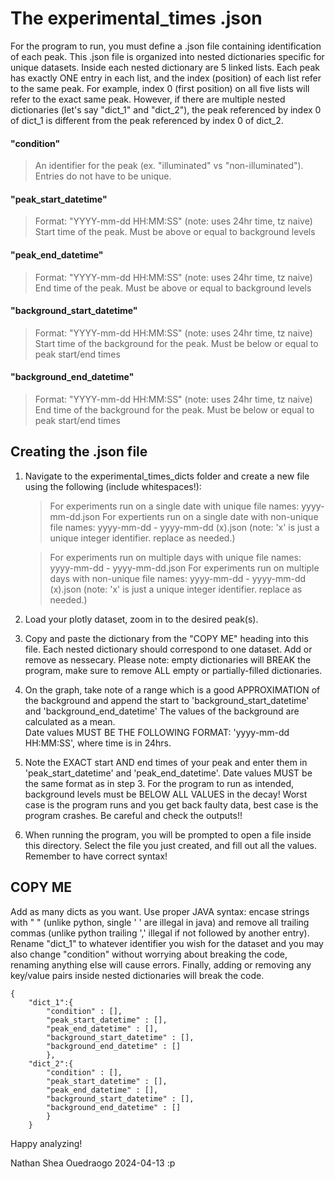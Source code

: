 # The experimental_times .json 
For the program to run, you must define a .json file containing identification of each peak. This .json file is organized into nested dictionaries specific for unique datasets. Inside each nested dictionary are 5 linked lists. Each peak has exactly ONE entry in each list, and the index (position) of each list refer to the same peak. For example, index 0 (first position) on all five lists will refer to the exact same peak. However, if there are multiple nested dictionaries (let's say "dict_1" and "dict_2"), the peak referenced by index 0 of dict_1 is different from the peak referenced by index 0 of dict_2. 

#### "condition"
> An identifier for the peak (ex. "illuminated" vs "non-illuminated").\
> Entries do not have to be unique.

#### "peak_start_datetime"
>Format: "YYYY-mm-dd HH:MM:SS" (note: uses 24hr time, tz naive)\
> Start time of the peak. Must be above or equal to background levels

#### "peak_end_datetime"
>Format: "YYYY-mm-dd HH:MM:SS" (note: uses 24hr time, tz naive)\
> End time of the peak. Must be above or equal to background levels

#### "background_start_datetime"
>Format: "YYYY-mm-dd HH:MM:SS" (note: uses 24hr time, tz naive)\
> Start time of the background for the peak. Must be below or equal to peak start/end times

#### "background_end_datetime"
>Format: "YYYY-mm-dd HH:MM:SS" (note: uses 24hr time, tz naive)\
> End time of the background for the peak. Must be below or equal to peak start/end times

## Creating the .json file 

1. Navigate to the experimental_times_dicts folder and create a new file using the following (include whitespaces!): 

    >For experiments run on a single date with unique file names: 
    >yyyy-mm-dd.json
    >For expertients run on a single date with non-unique file names:
    >yyyy-mm-dd - yyyy-mm-dd (x).json (note: 'x' is just a unique integer identifier. replace as needed.)

    >For experiments run on multiple days with unique file names: 
    >yyyy-mm-dd - yyyy-mm-dd.json
    >For experiments run on multiple days with non-unique file names: 
    >yyyy-mm-dd - yyyy-mm-dd (x).json (note: 'x' is just a unique integer identifier. replace as needed.)
2. Load your plotly dataset, zoom in to the desired peak(s).
3. Copy and paste the dictionary from the "COPY ME" heading into this file. Each nested dictionary should correspond to one dataset. Add or remove as nessecary. Please note: empty dictionaries will BREAK the program, make sure to remove ALL empty or partially-filled dictionaries.

4. On the graph, take note of a range which is a good APPROXIMATION of the background and append the start to
'background_start_datetime' and 'background_end_datetime' The values of the background are calculated as a mean.  
Date values MUST BE THE FOLLOWING FORMAT: 'yyyy-mm-dd HH:MM:SS', where time is in 24hrs.

5. Note the EXACT start AND end times of your peak and enter them in 'peak_start_datetime' and 'peak_end_datetime'. 
Date values MUST be the same format as in step 3. For the program to run as intended, 
background levels must be BELOW ALL VALUES in the decay! Worst case is the program runs and you get back faulty data, best case is the program crashes. Be careful and check the outputs!!

6. When running the program, you will be prompted to open a file inside this directory. Select the file you just created, and fill out all the values. Remember to have correct syntax! 



## COPY ME

Add as many dicts as you want. Use proper JAVA syntax: encase strings with " " (unlike python, single ' ' are illegal in java) and remove all trailing commas (unlike python trailing ','  illegal if not followed by another entry). Rename "dict_1" to whatever identifier you wish for the dataset and you may also change "condition" without worrying about breaking the code, renaming anything else  will cause errors.  Finally, adding or removing any key/value pairs inside nested dictionaries will break the code.

```
{
    "dict_1":{ 
        "condition" : [],
        "peak_start_datetime" : [],
        "peak_end_datetime" : [],
        "background_start_datetime" : [],
        "background_end_datetime" : []
        },
    "dict_2":{ 
        "condition" : [],
        "peak_start_datetime" : [],
        "peak_end_datetime" : [],
        "background_start_datetime" : [],
        "background_end_datetime" : []
        }
    }
```

Happy analyzing!

Nathan Shea Ouedraogo 2024-04-13  :p   
